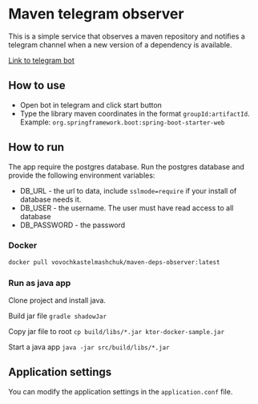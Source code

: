 # Maven telegram observer

This is a simple service that observes a maven repository and notifies a telegram channel when a new version of a
dependency is available.

[Link to telegram bot](https://t.me/MavenDepsObserver_bot)

## How to use

- Open bot in telegram and click start button
- Type the library maven coordinates in the format `groupId:artifactId`.
  Example: `org.springframework.boot:spring-boot-starter-web`

## How to run

The app require the postgres database. Run the postgres database and provide the following environment variables:

* DB_URL - the url to data, include `sslmode=require` if your install of database needs it.
* DB_USER - the username. The user must have read access to all database
* DB_PASSWORD - the password

### Docker

```bash
docker pull vovochkastelmashchuk/maven-deps-observer:latest
```

### Run as java app

Clone project and install java.

Build jar file `gradle shadowJar`

Copy jar file to root `cp build/libs/*.jar ktor-docker-sample.jar`

Start a java app `java -jar src/build/libs/*.jar`

## Application settings

You can modify the application settings in the `application.conf` file.  

